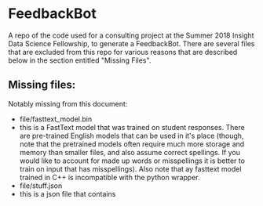 # FeedbackBot
A repo of the code used for a consulting project at the Summer 2018 Insight Data Science Fellowship, to generate a FeedbackBot. There are several files that are excluded from this repo for various reasons that are described below in the section entitled "Missing Files".


## Missing files:
Notably missing from this document:
* file/fasttext_model.bin 
 * this is a FastText model that was trained on student responses. There are pre-trained English models that can be used in it's place (though, note that the pretrained models often require much more storage and memory than smaller files, and also assume correct spellings. If you would like to account for made up words or misspellings it is better to train on input that has misspellings). Also note that ay fasttext model trained in C++ is incompatible with the python wrapper.
* file/stuff.json
 * this is a json file that contains
